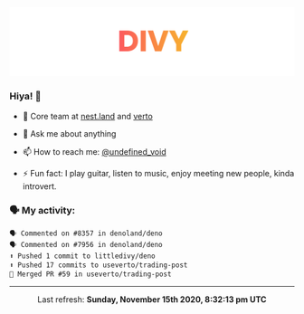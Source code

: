 
![](https://github.com/divy-work/divy-work/raw/master/assets/divy.png)

### Hiya! 👋

- 🔭 Core team at [nest.land](https://github.com/nestdotland/nest.land) and [verto](https://github.com/useverto/verto)

- 💬 Ask me about anything

- 📫 How to reach me: [@undefined_void](https://instagram.com/divy.exe)

- ⚡ Fun fact: I play guitar, listen to music, enjoy meeting new people, kinda introvert.

### 🗣 My activity:

```
🗣 Commented on #8357 in denoland/deno
🗣 Commented on #7956 in denoland/deno
⬆️ Pushed 1 commit to littledivy/deno
⬆️ Pushed 17 commits to useverto/trading-post
🎉 Merged PR #59 in useverto/trading-post
```

------------
<p align="center">Last refresh: <b>Sunday, November 15th 2020, 8:32:13 pm UTC</b></p>
